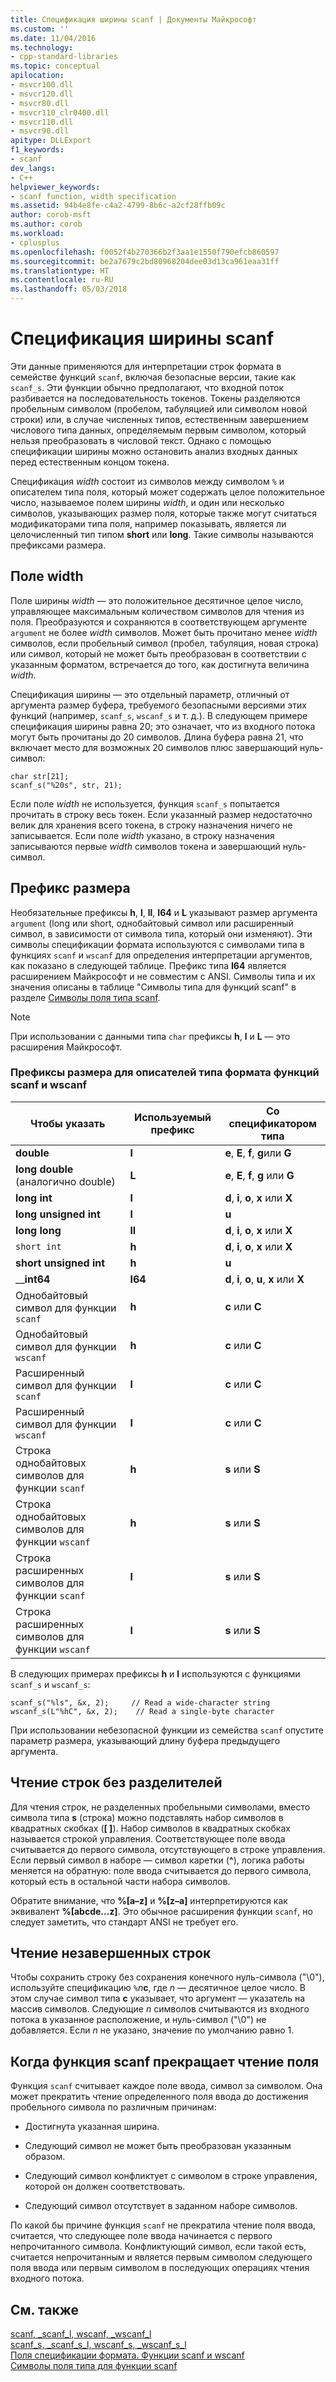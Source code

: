 ```yaml
---
title: Спецификация ширины scanf | Документы Майкрософт
ms.custom: ''
ms.date: 11/04/2016
ms.technology:
- cpp-standard-libraries
ms.topic: conceptual
apilocation:
- msvcr100.dll
- msvcr120.dll
- msvcr80.dll
- msvcr110_clr0400.dll
- msvcr110.dll
- msvcr90.dll
apitype: DLLExport
f1_keywords:
- scanf
dev_langs:
- C++
helpviewer_keywords:
- scanf function, width specification
ms.assetid: 94b4e8fe-c4a2-4799-8b6c-a2cf28ffb09c
author: corob-msft
ms.author: corob
ms.workload:
- cplusplus
ms.openlocfilehash: f0052f4b270366b2f3aa1e1550f790efcb860597
ms.sourcegitcommit: be2a7679c2bd80968204dee03d13ca961eaa31ff
ms.translationtype: HT
ms.contentlocale: ru-RU
ms.lasthandoff: 05/03/2018
---
```

# <a name="scanf-width-specification"></a>Спецификация ширины scanf
Эти данные применяются для интерпретации строк формата в семействе функций `scanf`, включая безопасные версии, такие как `scanf_s`. Эти функции обычно предполагают, что входной поток разбивается на последовательность токенов. Токены разделяются пробельным символом (пробелом, табуляцией или символом новой строки) или, в случае численных типов, естественным завершением числового типа данных, определяемым первым символом, который нельзя преобразовать в числовой текст. Однако с помощью спецификации ширины можно остановить анализ входных данных перед естественным концом токена.  
  
 Спецификация *width* состоит из символов между символом `%` и описателем типа поля, который может содержать целое положительное число, называемое полем ширины *width*, и один или несколько символов, указывающих размер поля, которые также могут считаться модификаторами типа поля, например показывать, является ли целочисленный тип типом **short** или **long**. Такие символы называются префиксами размера.  
  
## <a name="the-width-field"></a>Поле width  
 Поле ширины *width* — это положительное десятичное целое число, управляющее максимальным количеством символов для чтения из поля. Преобразуются и сохраняются в соответствующем аргументе `argument` не более *width* символов. Может быть прочитано менее *width* символов, если пробельный символ (пробел, табуляция, новая строка) или символ, который не может быть преобразован в соответствии с указанным форматом, встречается до того, как достигнута величина *width*.  
  
 Спецификация ширины — это отдельный параметр, отличный от аргумента размер буфера, требуемого безопасными версиями этих функций (например, `scanf_s`, `wscanf_s` и т. д.). В следующем примере спецификация ширины равна 20; это означает, что из входного потока могут быть прочитаны до 20 символов. Длина буфера равна 21, что включает место для возможных 20 символов плюс завершающий нуль-символ:  
  
```  
char str[21];  
scanf_s("%20s", str, 21);  
```  
  
 Если поле *width* не используется, функция `scanf_s` попытается прочитать в строку весь токен. Если указанный размер недостаточно велик для хранения всего токена, в строку назначения ничего не записывается. Если поле *width* указано, в строку назначения записываются первые *width* символов токена и завершающий нуль-символ.  
  
## <a name="the-size-prefix"></a>Префикс размера  
 Необязательные префиксы **h**, **l**, **ll**, **I64** и **L** указывают размер аргумента `argument` (long или short, однобайтовый символ или расширенный символ, в зависимости от символа типа, который они изменяют). Эти символы спецификации формата используются с символами типа в функциях `scanf` и `wscanf` для определения интерпретации аргументов, как показано в следующей таблице. Префикс типа **I64** является расширением Майкрософт и не совместим с ANSI. Символы типа и их значения описаны в таблице "Символы типа для функций scanf" в разделе [Символы поля типа scanf](../c-runtime-library/scanf-type-field-characters.md).  
  
> [!NOTE]
>  При использовании с данными типа `char` префиксы **h**, **l** и **L** — это расширения Майкрософт.  
  
### <a name="size-prefixes-for-scanf-and-wscanf-format-type-specifiers"></a>Префиксы размера для описателей типа формата функций scanf и wscanf  
  
|Чтобы указать|Используемый префикс|Со спецификатором типа|  
|----------------|----------------|-------------------------|  
|**double**|**l**|**e**, **E**, **f**, **g**или **G**|  
|**long double** (аналогично double)|**L**|**e**, **E**, **f**, **g** или **G**|  
|**long int**|**l**|**d**, **i**, **o**, **x** или **X**|  
|**long unsigned int**|**l**|**u**|  
|**long long**|**ll**|**d**, **i**, **o**, **x** или **X**|  
|`short int`|**h**|**d**, **i**, **o**, **x** или **X**|  
|**short unsigned int**|**h**|**u**|  
|__**int64**|**I64**|**d**, **i**, **o**, **u**, **x** или **X**|  
|Однобайтовый символ для функции `scanf`|**h**|**c** или **C**|  
|Однобайтовый символ для функции `wscanf`|**h**|**c** или **C**|  
|Расширенный символ для функции `scanf`|**l**|**c** или **C**|  
|Расширенный символ для функции `wscanf`|**l**|**c** или **C**|  
|Строка однобайтовых символов для функции `scanf`|**h**|**s** или **S**|  
|Строка однобайтовых символов для функции `wscanf`|**h**|**s** или **S**|  
|Строка расширенных символов для функции `scanf`|**l**|**s** или **S**|  
|Строка расширенных символов для функции `wscanf`|**l**|**s** или **S**|  
  
 В следующих примерах префиксы **h** и **l** используются с функциями `scanf_s` и `wscanf_s`:  
  
```  
scanf_s("%ls", &x, 2);     // Read a wide-character string  
wscanf_s(L"%hC", &x, 2);    // Read a single-byte character  
```  
  
 При использовании небезопасной функции из семейства `scanf` опустите параметр размера, указывающий длину буфера предыдущего аргумента.  
  
## <a name="reading-undelimited-strings"></a>Чтение строк без разделителей  
 Для чтения строк, не разделенных пробельными символами, вместо символа типа **s** (строка) можно подставлять набор символов в квадратных скобках (**[ ]**). Набор символов в квадратных скобках называется строкой управления. Соответствующее поле ввода считывается до первого символа, отсутствующего в строке управления. Если первый символ в наборе — символ каретки (**^**), логика работы меняется на обратную: поле ввода считывается до первого символа, который есть в остальной части набора символов.  
  
 Обратите внимание, что **%[a–z]** и **%[z–a]** интерпретируются как эквивалент **%[abcde...z]**. Это обычное расширения функции `scanf`, но следует заметить, что стандарт ANSI не требует его.  
  
## <a name="reading-unterminated-strings"></a>Чтение незавершенных строк  
 Чтобы сохранить строку без сохранения конечного нуль-символа ("\0"), используйте спецификацию `%`*n***c**, где *n* — десятичное целое число. В этом случае символ типа **c** указывает, что аргумент — указатель на массив символов. Следующие *n* символов считываются из входного потока в указанное расположение, и нуль-символ ("\0") не добавляется. Если *n* не указано, значение по умолчанию равно 1.  
  
## <a name="when-scanf-stops-reading-a-field"></a>Когда функция scanf прекращает чтение поля  
 Функция `scanf` считывает каждое поле ввода, символ за символом. Она может прекратить чтение определенного поля ввода до достижения пробельного символа по различным причинам:  
  
-   Достигнута указанная ширина.  
  
-   Следующий символ не может быть преобразован указанным образом.  
  
-   Следующий символ конфликтует с символом в строке управления, которой он должен соответствовать.  
  
-   Следующий символ отсутствует в заданном наборе символов.  
  
 По какой бы причине функция `scanf` не прекратила чтение поля ввода, считается, что следующее поле ввода начинается с первого непрочитанного символа. Конфликтующий символ, если такой есть, считается непрочитанным и является первым символом следующего поля ввода или первым символом в последующих операциях чтения входного потока.  
  
## <a name="see-also"></a>См. также  
 [scanf, _scanf_l, wscanf, _wscanf_l](../c-runtime-library/reference/scanf-scanf-l-wscanf-wscanf-l.md)   
 [scanf_s, _scanf_s_l, wscanf_s, _wscanf_s_l](../c-runtime-library/reference/scanf-s-scanf-s-l-wscanf-s-wscanf-s-l.md)   
 [Поля спецификации формата. Функции scanf и wscanf](../c-runtime-library/format-specification-fields-scanf-and-wscanf-functions.md)   
 [Символы поля типа для функции scanf](../c-runtime-library/scanf-type-field-characters.md)